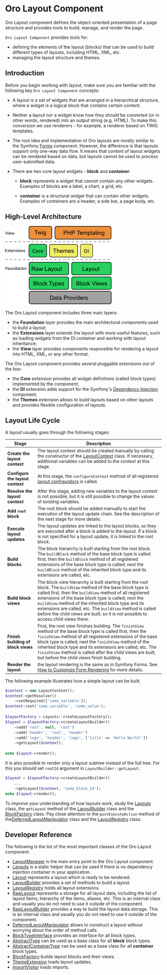 # Oro Layout Component

Oro Layout component defines the object-oriented presentation of a page structure and provides tools to build, manage, and render the page.

`Oro Layout Component` provides tools for:

- defining the elements of the layout (blocks) that can be used to build different types of layouts, including HTML, XML, etc.
- managing the layout structure and themes.

## Introduction

Before you begin working with layout, make sure you are familiar with the following key `Oro Layout Component` concepts:

 - A layout is a set of widgets that are arranged in a hierarchical structure, where a widget is a logical block that contains certain content.
 
 - Neither a layout nor a widget know how they should be converted (or in other words, rendered) into an output string (e.g. HTML). To make this conversion we use renderers - for example, a renderer based on TWIG templates.
  
 - The root idea and implementation of Oro layouts are mostly similar to the Symfony [Forms](http://symfony.com/doc/current/book/forms.html) component. However, the difference is that layouts support only one-way data flow. It means that content of layout widgets can be rendered based on data, but layouts cannot be used to process user-submitted data.
 
 - There are two core layout widgets - **block** and **container**:
 
	- **block** represents a widget that cannot contain any other widgets. Examples of blocks are a label, a chart, a grid, etc.
	
	- **container** is a structural widget that can contain other widgets. Examples of containers are a header, a side bar, a page body, etc.

## High-Level Architecture

![The high-level architecture](./Resources/doc/high_level_architecture.png "The high-level architecture of Oro Layout component")

The Oro Layout component includes three main layers:

 - the **Foundation** layer provides the main architectural components used to build a layout;
 - the **Extensions** layer extends the layout with more useful features, such as loading widgets from the DI container and working with layout inheritance;
 - the **View** layer provides components responsible for rendering a layout into HTML, XML, or any other format.

The Oro Layout component provides several pluggable extensions out of the box:

 - the **Core** extension provides all widget definitions (called block types) implemented by the component;
 - the **DI** extension adds support for the Symfony's [Dependency Injection](http://symfony.com/doc/current/components/dependency_injection/introduction.html) component;
 - the **Themes** extension allows to build layouts based on other layouts and provides flexible configuration of layouts.


## Layout Life Cycle

A layout usually goes through the following stages:

| Stage | Description |
|------ |-------------|
| **Create the layout context** | The layout context should be created manually by calling the constructor of the [LayoutContext](./LayoutContext.php) class. If necessary, additional variables can be added to the context at this stage. |
| **Configure the layout context** | At this stage, the `configureContext` method of all registered [layout configurators](./ContextConfiguratorInterface.php) is called. |
| **Resolve the layout context** | After this stage, adding new variables to the layout context is not possible, but it is still possible to change the values of existing variables. |
| **Add `root` block** | The root block should be added manually to start the execution of the layout update chain. See the description of the next stage for more details. | 
| **Execute layout updates** | The layout updates are linked to the layout blocks, so they are executed after a block is added to the layout. If a block is not specified for a layout update, it is linked to the root block. |
| **Build blocks** | The block hierarchy is built starting from the root block. The `buildBlock` method of the base block type is called first, then the `buildBlock` method of all registered extensions of the base block type is called; next the `buildBlock` method of the inherited block type and its extensions are called, etc. |
| **Build block views** | The block view hierarchy is built starting from the root block. The `buildView` method of the base block type is called first, then the `buildView` method of all registered extensions of the base block type is called; next the `buildView` method of the inherited block type and its extensions are called, etc. The `buildView` method is called before the child views are built, so it is not possible to access child views there. |
| **Finish building of block views** | First, the root view finishes building. The `finishView` method of the base block type is called first, then the `finishView` method of all registered extensions of the base block type is called; next the `finishView` method of the inherited block type and its extensions are called, etc. The `finishView` method is called after the child views are built, but before the child views finish building. |
| **Render the layout** | the layout rendering is the same as in Symfony Forms. See [How to Customize Form Rendering](http://symfony.com/doc/current/cookbook/form/form_customization.html) for more details. |

The following example illustrates how a simple layout can be built.

```php
$context = new LayoutContext();
$context->getResolver()
	->setRequired(['some_variable']);
$context->set('some_variable', 'some_value');

$layoutFactory = Layouts::createLayoutFactory();
$layout = $layoutFactory->createLayoutBuilder()
	->add('root', null, 'root')
	->add('header', 'root', 'header')
	->add('logo', 'header', 'logo', ['title' => 'Hello World!'])
	->getLayout($context);

echo $layout->render();
```

It is also possible to render only a layout subtree instead of the full tree.
For this you should set `rootId` argument in `LayoutBuilder::getLayout`.

```php
$layout = $layoutFactory->createLayoutBuilder()
	...
	->getLayout($context, 'some_block_id');
echo $layout->render();
```

To improve your understanding of how layouts work, study the [Layouts](./Layouts.php) class, the `getLayout` method of the [LayoutBuilder](./LayoutBuilder.php) class and the [BlockFactory](./BlockFactory.php) class. Pay close attention to the `postExecuteAction` method of the[DeferredLayoutManipulator](./DeferredLayoutManipulator.php) class and the [LayoutRegistry](./LayoutRegistry.php) class.


## Developer Reference

The following is the list of the most important classes of the Oro Layout component:

 - [LayoutManager](./LayoutManager.php) is the main entry point to the Oro Layout component.
 - [Layouts](./Layouts.php) is a static helper that can be used if there is no dependency injection container in your application.
 - [Layout](./Layout.php) represents a layout which is ready to be rendered.
 - [LayoutBuilder](./LayoutBuilder.php) provides a set of methods to build a layout.
 - [LayoutRegistry](./LayoutRegistry.php) holds all layout extensions.
 - [RawLayout](./RawLayout.php) represents a storage for all layout data, including the list of layout items, hierarchy of the items, aliases, etc. This is an internal class and usually you do not need to use it outside of the component.
 - [RawLayoutBuilder](./RawLayoutBuilder.php) provides a way to build the layout data storage. This is an internal class and usually you do not need to use it outside of the component.
 - [DeferredLayoutManipulator](./DeferredLayoutManipulator.php) allows to construct a layout without worrying about the order of method calls.
 - [BlockTypeInterface](./BlockTypeInterface.php) provides an interface for all block types.
 - [AbstractType](./Block/Type/AbstractType.php) can be used as a base class for all **block** block types.
 - [AbstractContainerType](./Block/Type/AbstractContainerType.php) can be used as a base class for all **container** block types.
 - [BlockFactory](./BlockFactory.php) builds layout blocks and their views.
 - [ThemeExtension](./Extension/Theme/ThemeExtension.php) loads layout updates.
 - [ImportVisitor](./Extension/Theme/Visitor/ImportVisitor.php) loads imports.
